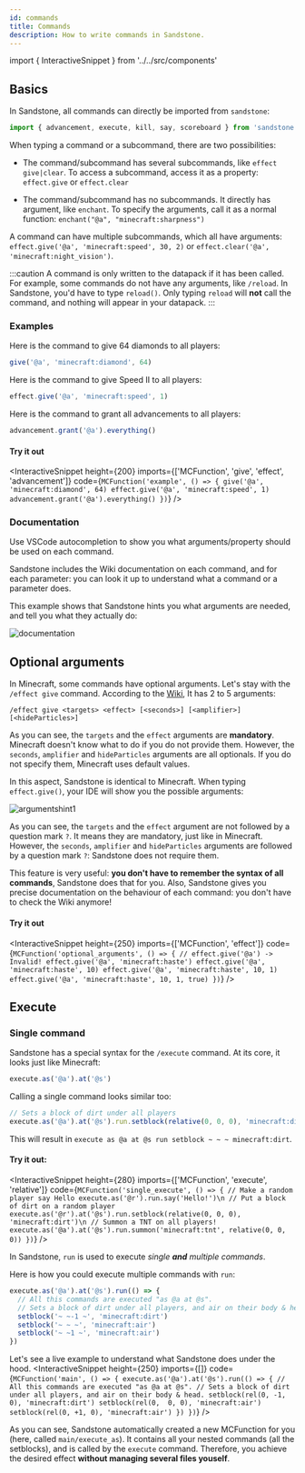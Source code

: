 ```yaml
---
id: commands
title: Commands
description: How to write commands in Sandstone.
---
```

import { InteractiveSnippet } from '../../src/components'

## Basics

In Sandstone, all commands can directly be imported from `sandstone`:

```jsx
import { advancement, execute, kill, say, scoreboard } from 'sandstone'
```

When typing a command or a subcommand, there are two possibilities:

* The command/subcommand has several subcommands, like `effect give|clear`. To access a subcommand, access it as a property: `effect.give` or `effect.clear`

* The command/subcommand has no subcommands. It directly has argument, like `enchant`. To specify the arguments, call it as a normal function: `enchant("@a", "minecraft:sharpness")`

A command can have multiple subcommands, which all have arguments: `effect.give('@a', 'minecraft:speed', 30, 2)` or `effect.clear('@a', 'minecraft:night_vision')`.

:::caution
A command is only written to the datapack if it has been called. For example, some commands do not have any arguments, like `/reload`. In Sandstone, you'd have to type `reload()`. Only typing `reload` will **not** call the command, and nothing will appear in your datapack.
:::

### Examples

Here is the command to give 64 diamonds to all players:
```ts
give('@a', 'minecraft:diamond', 64)
```

Here is the command to give Speed II to all players:
```ts
effect.give('@a', 'minecraft:speed', 1)
```

Here is the command to grant all advancements to all players:
```ts
advancement.grant('@a').everything()
```

#### Try it out

<InteractiveSnippet height={200} imports={['MCFunction', 'give', 'effect', 'advancement']} code={`
MCFunction('example', () => {
  give('@a', 'minecraft:diamond', 64)
  effect.give('@a', 'minecraft:speed', 1)
  advancement.grant('@a').everything()
})
`} />

### Documentation

Use VSCode autocompletion to show you what arguments/property should be used on each command. 

Sandstone includes the Wiki documentation on each command, and for each parameter: you can look it up to understand what a command or a parameter does.

This example shows that Sandstone hints you what arguments are needed, and tell you what they actually do:

![documentation](/img/autocompletion/command.gif)

## Optional arguments

In Minecraft, some commands have optional arguments. Let's stay with the `/effect give` command. According to the [Wiki](https://minecraft.wiki/Commands/effect#Syntax), It has 2 to 5 arguments:

```/effect give <targets> <effect> [<seconds>] [<amplifier>] [<hideParticles>]```

As you can see, the `targets` and the `effect` arguments are **mandatory**. Minecraft doesn't know what to do if you do not provide them. However, the `seconds`, `amplifier` and `hideParticles` arguments are all optionals. If you do not specify them, Minecraft uses default values.

In this aspect, Sandstone is identical to Minecraft. When typing `effect.give()`, your IDE will show you the possible arguments:

![argumentshint1](/img/hints/give.png)

As you can see, the `targets` and the `effect` argument are not followed by a question mark `?`. It means they are mandatory, just like in Minecraft. However, the `seconds`, `amplifier` and `hideParticles` arguments are followed by a question mark `?`: Sandstone does not require them. 

This feature is very useful: **you don't have to remember the syntax of all commands**, Sandstone does that for you. Also, Sandstone gives you precise documentation on the behaviour of each command: you don't have to check the Wiki anymore!

#### Try it out

<InteractiveSnippet height={250} imports={['MCFunction', 'effect']} code={`
MCFunction('optional_arguments', () => {
  // effect.give('@a') -> Invalid!
  effect.give('@a', 'minecraft:haste')
  effect.give('@a', 'minecraft:haste', 10)
  effect.give('@a', 'minecraft:haste', 10, 1)
  effect.give('@a', 'minecraft:haste', 10, 1, true)
})
`} />

## Execute

### Single command

Sandstone has a special syntax for the `/execute` command. At its core, it looks just like Minecraft:

```ts
execute.as('@a').at('@s')
```

Calling a single command looks similar too:

```ts
// Sets a block of dirt under all players
execute.as('@a').at('@s').run.setblock(relative(0, 0, 0), 'minecraft:dirt')
```

This will result in `execute as @a at @s run setblock ~ ~ ~ minecraft:dirt`. 

#### Try it out:
<InteractiveSnippet height={280} imports={['MCFunction', 'execute', 'relative']} code={`
MCFunction('single_execute', () => {
  // Make a random player say Hello
  execute.as('@r').run.say('Hello!')\n
  // Put a block of dirt on a random player
  execute.as('@r').at('@s').run.setblock(relative(0, 0, 0), 'minecraft:dirt')\n
  // Summon a TNT on all players!
  execute.as('@a').at('@s').run.summon('minecraft:tnt', relative(0, 0, 0))
})
`} />

In Sandstone, `run` is used to execute *single **and** multiple commands*.

Here is how you could execute multiple commands with `run`:

```ts
execute.as('@a').at('@s').run(() => {
  // All this commands are executed "as @a at @s".
  // Sets a block of dirt under all players, and air on their body & head.
  setblock('~ ~-1 ~', 'minecraft:dirt')
  setblock('~ ~ ~', 'minecraft:air')
  setblock('~ ~1 ~', 'minecraft:air')
})
```

Let's see a live example to understand what Sandstone does under the hood.
<InteractiveSnippet height={250} imports={[]} code={`
MCFunction('main', () => {
  execute.as('@a').at('@s').run(() => {
    // All this commands are executed "as @a at @s".
    // Sets a block of dirt under all players, and air on their body & head.
    setblock(rel(0, -1, 0), 'minecraft:dirt')
    setblock(rel(0,  0, 0), 'minecraft:air')
    setblock(rel(0, +1, 0), 'minecraft:air')
  })
})
`} />

As you can see, Sandstone automatically created a new MCFunction for you (here, called `main/execute_as`). It contains all your nested commands (all the setblocks), and is called by the `execute` command. Therefore, you achieve the desired effect **without managing several files youself**.
